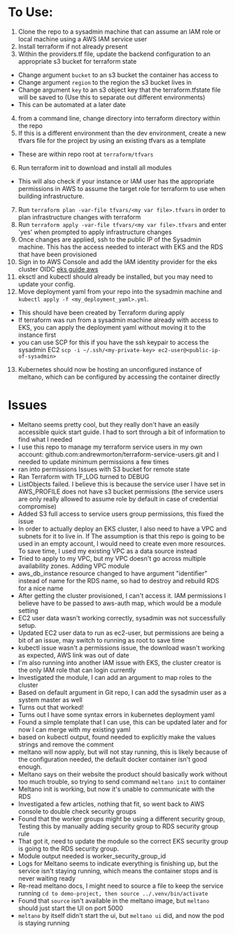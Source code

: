 # To Use:

1. Clone the repo to a sysadmin machine that can assume an IAM role or local machine using a AWS IAM service user
2. Install terraform if not already present
3. Within the providers.tf file, update the backend configuration to an appropriate s3 bucket for terraform state
- Change argument `bucket` to an s3 bucket the container has access to
- Change argument `region` to the region the s3 bucket lives in
- Change argument `key` to an s3 object key that the terraform.tfstate file will be saved to (Use this to separate out different environments)
- This can be automated at a later date
4. from a command line, change directory into terraform directory within the repo
5. If this is a different environment than the dev environment, create a new tfvars file for the project by using an existing tfvars as a template
- These are within repo root at `terraform/tfvars`
6. Run terraform init to download and install all modules
- This will also check if your instance or IAM user has the appropriate permissions in AWS to assume the target role for terraform to use when building infrastructure.
7. Run `terraform plan -var-file tfvars/<my var file>.tfvars` in order to plan infrastructure changes with terraform
8. Run `terraform apply -var-file tfvars/<my var file>.tfvars` and enter 'yes' when prompted to apply infrastructure changes
9. Once changes are applied, ssh to the public IP of the Sysadmin machine. This has the access needed to interact with EKS and the RDS that have been provisioned
10. Sign in to AWS Console and add the IAM identity provider for the eks cluster OIDC [eks guide aws](https://docs.aws.amazon.com/eks/latest/userguide/getting-started-console.html)
11. eksctl and kubectl should already be installed, but you may need to update your config. 
12. Move deployment yaml from your repo into the sysadmin machine and `kubectl apply -f <my_deployment_yaml>.yml`.
- This should have been created by Terraform during apply
- If terraform was run from a sysadmin machine already with access to EKS, you can apply the deployment yaml without moving it to the instance first
- you can use SCP for this if you have the ssh keypair to access the sysadmin EC2 `scp -i ~/.ssh/<my-private-key> ec2-user@<public-ip-of-sysadmin>`
13. Kubernetes should now be hosting an unconfigured instance of meltano, which can be configured by accessing the container directly

# Issues
- Meltano seems pretty cool, but they really don't have an easily accessible quick start guide. I had to sort through a bit of information to find what I needed
- I use this repo to manage my terraform service users in my own account: github.com:andrewmorton/terraform-service-users.git and I needed to update minimum permissions a few times
- ran into permissions Issues with S3 bucket for remote state
- Ran Terraform with TF_LOG turned to DEBUG
- ListObjects failed. I believe this is because the service user I have set in AWS_PROFILE does not have s3 bucket permissions (the service users are only really allowed to assume role by default in case of credential compromise)
- Added S3 full access to service users group permissions, this fixed the issue
- In order to actually deploy an EKS cluster, I also need to have a VPC and subnets for it to live in. If The assumption is that this repo is going to be used in an empty account, I would need to create even more resources. To save time, I used my existing VPC as a data source instead
- Tried to apply to my VPC, but my VPC doesn't go across multiple availability zones. Adding VPC module
- aws_db_instance resource changed to have argument "identifier" instead of name for the RDS name, so had to destroy and rebuild RDS for a nice name
- After getting the cluster provisioned, I can't access it. IAM permissions I believe have to be passed to aws-auth map, which would be a module setting
- EC2 user data wasn't working correctly, sysadmin was not successfully setup.
- Updated EC2 user data to run as ec2-user, but permissions are being a bit of an issue, may switch to running as root to save time
- kubectl issue wasn't a permissions issue, the download wasn't working as expected, AWS link was out of date
- I'm also running into another IAM issue with EKS, the cluster creator is the only IAM role that can login currently
- Investigated the module, I can add an argument to map roles to the cluster
- Based on default argument in Git repo, I can add the sysadmin user as a system master as well
- Turns out that worked!
- Turns out I have some syntax errors in kubernetes deployment yaml
- Found a simple template that I can use, this can be updated later and for now I can merge with my existing yaml
- based on kubectl output, found needed to explicitly make the values strings and remove the comment
- meltano will now apply, but will not stay running, this is likely because of the configuration needed, the default docker container isn't good enough.
- Meltano says on their website the product should basically work without too much trouble, so trying to send command `meltano init` to container
- Meltano init is working, but now it's unable to communicate with the RDS
- Investigated a few articles, nothing that fit, so went back to AWS console to double check security groups
- Found that the worker groups might be using a different security group, Testing this by manually adding security group to RDS security group rule
- That got it, need to update the module so the correct EKS security group is going to the RDS security group.
- Module output needed is worker_security_group_id
- Logs for Meltano seems to indicate everything is finishing up, but the service isn't staying running, which means the container stops and is never waiting ready
- Re-read meltano docs, I might need to source a file to keep the service running `cd to demo-project, then source ../.venv/bin/activate`
- Found that `source` isn't available in the meltano image, but `meltano` should just start the UI on port 5000
- `meltano` by itself didn't start the ui, but `meltano ui` did, and now the pod is staying running
